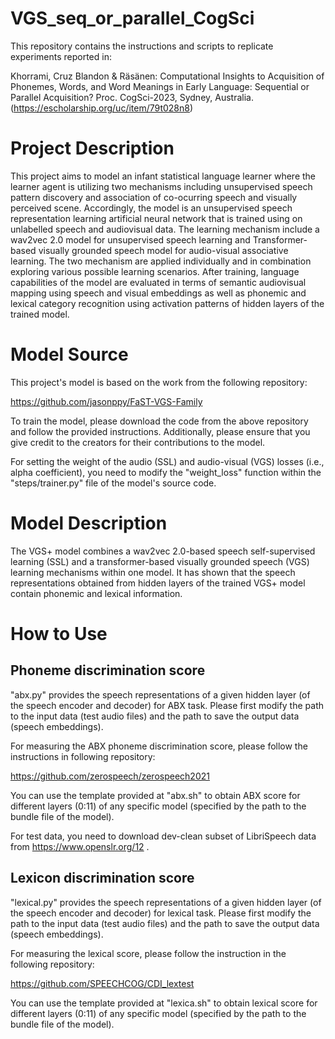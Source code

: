 # VGS_seq_or_parallel_CogSci

This repository contains the instructions and scripts to replicate experiments reported in:

Khorrami, Cruz Blandon & Räsänen: Computational Insights to Acquisition of Phonemes, Words, and Word Meanings in Early Language: Sequential or Parallel Acquisition? Proc. CogSci-2023, Sydney, Australia. (https://escholarship.org/uc/item/79t028n8)

# Project Description

This project aims to model an infant statistical language learner where the learner agent is utilizing two mechanisms including unsupervised speech pattern discovery and association of co-ocurring speech and visually perceived scene.
Accordingly, the model is an unsupervised speech representation learning artificial neural network that is trained using on unlabelled speech and audiovisual data. The learning mechanism include a wav2vec 2.0 model for unsupervised speech learning and Transformer-based visually grounded speech model for audio-visual associative learning. The two mechanism are applied individually and in combination exploring various possible learning scenarios. After training, language capabilities of the model are evaluated in terms of semantic audiovisual mapping using speech and visual embeddings as well as phonemic and lexical category recognition using activation patterns of hidden layers of the trained model.

# Model Source

This project's model is based on the work from the following repository:

https://github.com/jasonppy/FaST-VGS-Family
 
To train the model, please download the code from the above repository and follow the provided instructions. Additionally, please ensure that you give credit to the creators for their contributions to the model.

For setting the weight of the audio (SSL) and audio-visual (VGS) losses (i.e., alpha coefficient), you need to modify the "weight_loss" function within the "steps/trainer.py" file of the model's source code. 

# Model Description

The VGS+ model combines a wav2vec 2.0-based speech self-supervised learning (SSL) and a transformer-based visually grounded speech (VGS) learning mechanisms within one model. It has shown that the speech representations obtained from hidden layers of the trained VGS+ model contain phonemic and lexical information. 

# How to Use

## Phoneme discrimination score

"abx.py" provides the speech representations of a given hidden layer (of the speech encoder and decoder) for ABX task. Please first modify the path to the input data (test audio files) and the path to save the output data (speech embeddings). 

For measuring the ABX phoneme discrimination score, please follow the instructions in following repository:

https://github.com/zerospeech/zerospeech2021

You can use the template provided at "abx.sh" to obtain ABX score for different layers (0:11) of any specific model (specified by the path to the bundle file of the model). 

For test data, you need to download dev-clean subset of LibriSpeech data from https://www.openslr.org/12 .

## Lexicon discrimination score

"lexical.py" provides the speech representations of a given hidden layer (of the speech encoder and decoder) for lexical task. Please first modify the path to the input data (test audio files) and the path to save the output data (speech embeddings).

For measuring the lexical score, please follow the instruction in the following repository:

https://github.com/SPEECHCOG/CDI_lextest

You can use the template provided at "lexica.sh" to obtain lexical score for different layers (0:11) of any specific model (specified by the path to the bundle file of the model). 
